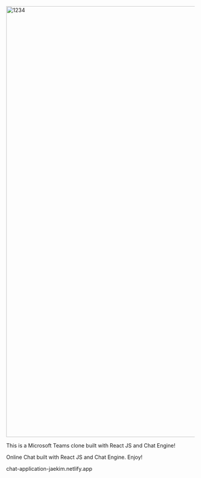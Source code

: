 <img width="1151" alt="1234" src="https://user-images.githubusercontent.com/69227322/122658083-1b846500-d137-11eb-9605-427b89d0f9f3.png">


This is a Microsoft Teams clone built with React JS and Chat Engine!

Online Chat built with React JS and Chat Engine. Enjoy!

chat-application-jaekim.netlify.app
